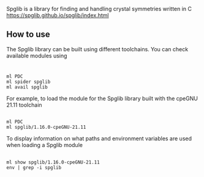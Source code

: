 Spglib is a library for finding and handling crystal symmetries written in C https://spglib.github.io/spglib/index.html

## How to use

The Spglib library can be built using different toolchains. You can check available modules using

# 

```
ml PDC
ml spider spglib
ml avail spglib
```
For example, to load the module for the Spglib library built with the cpeGNU 21.11 toolchain

## 

```
ml PDC
ml spglib/1.16.0-cpeGNU-21.11
```
To display information on what paths and environment variables are used when loading a
Spglib module

## 

```
ml show spglib/1.16.0-cpeGNU-21.11
env | grep -i spglib
```
